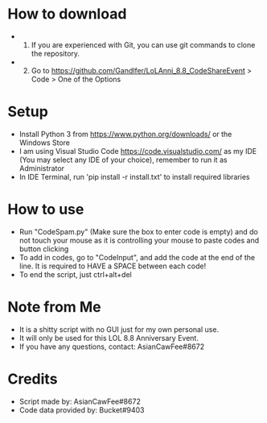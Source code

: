 # How to download
* 1. If you are experienced with Git, you can use git commands to clone the repository.
* 2. Go to https://github.com/Gandlfer/LoLAnni_8.8_CodeShareEvent > Code > One of the Options

# Setup
* Install Python 3 from https://www.python.org/downloads/ or the Windows Store 
* I am using Visual Studio Code https://code.visualstudio.com/ as my IDE (You may select any IDE of your choice), remember to run it as Administrator
* In IDE Terminal, run 'pip install -r install.txt' to install required libraries

# How to use
* Run "CodeSpam.py" (Make sure the box to enter code is empty) and do not touch your mouse as it is controlling your mouse to paste codes and button clicking
* To add in codes, go to "CodeInput", and add the code at the end of the line. It is required to HAVE a SPACE between each code!
* To end the script, just ctrl+alt+del

# Note from Me
* It is a shitty script with no GUI just for my own personal use. 
* It will only be used for this LOL 8.8 Anniversary Event.
* If you have any questions, contact: AsianCawFee#8672

# Credits
* Script made by: AsianCawFee#8672
* Code data provided by: Bucket#9403
